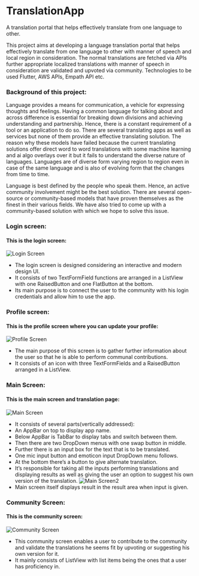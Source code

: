 # TranslationApp

A translation portal that helps effectively translate from one language to other.

This project aims at developing a language translation portal that helps effectively translate from one language to other with manner of speech and local region in consideration. The normal translations are fetched via APIs further appropriate localized translations with manner of speech in consideration are validated and upvoted via community. Technologies to be used Flutter, AWS APIs, Empath API etc.  

### Background of this project:

Language provides a means for communication, a vehicle for expressing thoughts and feelings. Having a common language for talking about and across difference is essential for breaking down divisions and achieving understanding and partnership. Hence, there is a constant requirement of a tool or an application to do so. There are several translating apps as well as services but none of them provide an effective translating solution. The reason why these models have failed because the current translating solutions offer direct word to word translations with some machine learning and ai algo overlays over it but it fails to understand the diverse nature of languages. Languages are of diverse form varying region to region even in case of the same language and is also of evolving form that the changes from time to time. 

Language is best defined by the people who speak them. Hence, an active community involvement might be the best solution. There are several open-source or community-based models that have proven themselves as the finest in their various fields. We have also tried to come up with a community-based solution with which we hope to solve this issue.

### Login screen:
#### This is the login screen:
![Login Screen](/Samples/clchome2.JPG)
* The login screen is designed considering an interactive and modern design UI.
* It consists of two TextFormField functions are arranged in a ListView with one RaisedButton and one FlatButton at the     bottom.
* Its main purpose is to connect the user to the community with his login credentials and allow him to use the app.

### Profile screen: 
#### This is the profile screen where you can update your profile:
![Profile Screen](/Samples/clchome2.JPG)
* The main purpose of this screen is to gather further information about the user so that he is able to perform communal contributions.
* It consists of an icon with three TextFormFields and a RaisedButton arranged in a ListView.
### Main Screen:
#### This is the main screen and translation page:
![Main Screen](/Samples/clchome2.JPG)
* It consists of several parts(vertically addressed):
* An AppBar on top to display app name.
* Below AppBar is TabBar to display tabs and switch between them.
* Then there are two DropDown menus with one swap button in middle.
* Further there is an input box for the text that is to be translated.
* One mic input button and emoticon input DropDown menu follows.
* At the bottom there’s a button to give alternate translation.
* It’s responsible for taking all the inputs performing translations and displaying results as well as giving the user an option to suggest his own version of the translation.
![Main Screen2](/Samples/clchome2.JPG)
* Main screen itself displays result in the result area when input is given.
### Community Screen:
#### This is the community screen:
![Community Screen](/Samples/clchome2.JPG)
* This community screen enables a user to contribute to the community and validate the translations he seems fit by upvoting or suggesting his own version for it.
* It mainly consists of ListView with list items being the ones that a user has proficiency in.


